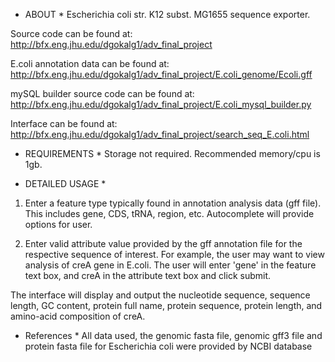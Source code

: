* ABOUT *
Escherichia coli str. K12 subst. MG1655 sequence exporter.

Source code can be found at:
http://bfx.eng.jhu.edu/dgokalg1/adv_final_project

E.coli annotation data can be found at:
http://bfx.eng.jhu.edu/dgokalg1/adv_final_project/E.coli_genome/Ecoli.gff

mySQL builder source code can be found at:
http://bfx.eng.jhu.edu/dgokalg1/adv_final_project/E.coli_mysql_builder.py

Interface can be found at:
http://bfx.eng.jhu.edu/dgokalg1/adv_final_project/search_seq_E.coli.html

* REQUIREMENTS *
Storage not required. Recommended memory/cpu is 1gb. 

* DETAILED USAGE *

1. Enter a feature type typically found in annotation analysis data (gff file). This includes gene, CDS,
tRNA, region, etc. Autocomplete will provide options for user.

2. Enter valid attribute value provided by the gff annotation file for the respective sequence of interest.
For example, the user may want to view analysis of creA gene in E.coli. The user will enter 'gene' in the
feature text box, and creA in the attribute text box and click submit. 

The interface will display and output the nucleotide sequence, sequence length, GC content, 
protein full name, protein sequence, protein length, and amino-acid composition of creA. 

* References *
All data used, the genomic fasta file, genomic gff3 file and protein fasta file for Escherichia coli 
were provided by NCBI database


